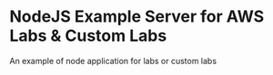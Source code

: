 # NodeJS Example Server for AWS Labs & Custom Labs
An example of node application for labs or custom labs
